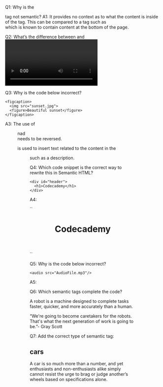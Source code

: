 Q1: Why is the <div> tag not semantic?
A1: It provides no context as to what the content is inside of the tag.
This can be compared to a tag such as <footer> which is known to contain content at the bottom of the page.

Q2: What’s the difference between <embed> and <video>?
A2: <video>: can only used for video
<embed> : can be used for any type of media.
Embed can be used for files or external links such as a video from a different website.

Q3: Why is the code below incorrect?

```
<figcaption>
  <img src="sunset.jpg">
  <figure>Beautiful sunset</figure>
</figcaption>
```

A3: The use of <figure> nad <figcaption> needs to be reversed.

<figcaption> is used to insert text related to the content in the <figure> such as a description.

Q4: Which code snippet is the correct way to rewrite this in Semantic HTML?

```
<div id="header">
  <h1>Codecademy</h1>
</div>
```

A4:

``

<header>
    <h1>Codecademy</h1>
</header>
``

Q5: Why is the code below incorrect?

```
<audio src="AudioFile.mp3"/>
```

A5: <audio>is not a self closing tag and requires an opening and closing tag.
You can use src to link the audio file in the opening <audio> tag.

Q6: Which semantic tags complete the code?

  <section>
    <p>
        A robot is a machine designed to complete tasks faster, quicker, and more accurately than a human.
    </p>
  </section>
    <aside>
        <p>
            “We're going to become caretakers for the robots. That's what the next generation of work is going to be.”- Gray Scott
        </p>
    </aside>

Q7: Add the correct type of semantic tag:

<section>
  <h2>cars</h2>
      <article>
        <p>
            A car is so much more than a number, and yet enthusiasts and non-enthusiasts alike simply cannot resist the urge to brag or judge another’s wheels based on specifications alone.
        </p>
      </article>
</section>
